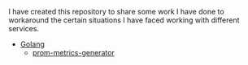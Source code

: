 I have created this repository to share some work I have done to workaround the certain situations I have faced working with different services.

- [Golang](https://github.com/suchak-upvision/shared/tree/master/go)
  - [prom-metrics-generator](https://github.com/suchak-upvision/shared/tree/master/go/prom-metrics-generator)
